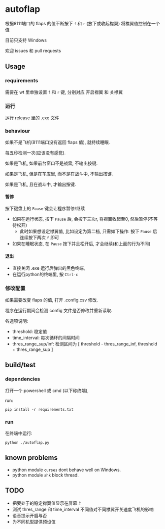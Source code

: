 autoflap
==
根据8111端口的 flaps 的值不断按下 `f` 和 `r` (放下或收起襟翼) 将襟翼值控制在一个值

目前只支持 Windows

欢迎 issues 和 pull requests

## Usage
### requirements
需要在 wt 里单独设置 `f` 和 `r` 键, 分别对应 开启襟翼 和 关襟翼

### 运行
运行 release 里的 .exe 文件

### behaviour
如果不是飞机(8111端口没有返回 flaps 值), 就持续睡眠.

每五秒检测一次(应该没有感觉).

如果是飞机, 如果前台窗口不是战雷, 不输出按键.

如果是飞机, 但是在车库里, 而不是在战斗中, 不输出按键.

如果是飞机, 且在战斗中, 才输出按键.

#### 暂停
按下键盘上的 `Pause` 键会让程序暂停/继续

- 如果在运行状态, 按下 `Pause` 后, 会按下三次r, 将襟翼收起至0, 然后暂停(不等待松开)
  - 此时如果想设定襟翼值, 比如设定为第二档, 只需如下操作: 按下 `Pause` 后连续按下两次 `f` 即可
- 如果在睡眠状态, 在 `Pause` 按下并且松开后, 才会继续(和上面的行为不同)

#### 退出
- 直接关闭 .exe 运行后弹出的黑色终端, 
- 在运行python的终端里, 按 `Ctrl-c`

### 修改配置
如果需要改变 flaps 的值, 打开 .config.csv 修改. 

程序在运行期间会检测 config 文件是否修改并重新读取.

各选项说明:
- threshold: 稳定值
- time_interval: 每次循环的间隔时间
- thres_range_sup/inf: 检测区间为 [ threshold - thres_range_inf, threshold + thres_range_sup ]

## build/test
### dependencies
打开一个 powershell 或 cmd (以下称终端),

run:

    pip install -r requirements.txt

### run
在终端中运行:

    python ./autoflap.py

## known problems
- python module `curses` dont behave well on Windows.
- python module `ahk` block thread.

## TODO
- 把要处于的稳定襟翼值显示在屏幕上
- 测试 thres_range 和 time_interval 不同值对不同襟翼开关速度飞机的影响
- 语音提示开启与否
- 为不同机型提供预设值
